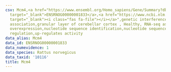 ```yaml
---
csv: Mcm4,<a href="https://www.ensembl.org/Homo_sapiens/Gene/Summary?db=core;g=ENSRNOG00000001833"
  target="_blank">ENSRNOG00000001833</a>,<a href="https://www.ncbi.nlm.nih.gov/pubmed/30467350"
  target="_blank"><i class="fas fa-file"></i></a>",genetic interference,functional
  association,granular layer of cerebellar cortex , Healthy, RNA-seq assay, hsf-1
  overexpression,nucleotide sequence identification,nucleotide sequence identification,transcriptional
  regulation,up-regulates activity
data_alias: Mcm4
data_id: ENSRNOG00000001833
data_numevidence: 1
data_species: Rattus norvegicus
data_taxid: '10116'
title: Mcm4
---
```

